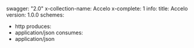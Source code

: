 swagger: "2.0"
x-collection-name: Accelo
x-complete: 1
info:
  title: Accelo
  version: 1.0.0
schemes:
- http
produces:
- application/json
consumes:
- application/json